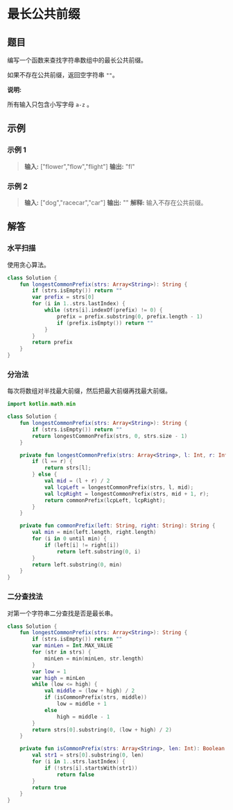 # 最长公共前缀

## 题目

编写一个函数来查找字符串数组中的最长公共前缀。

如果不存在公共前缀，返回空字符串 `""`。

**说明:**

所有输入只包含小写字母 `a-z` 。

## 示例

### 示例 1

> **输入:** ["flower","flow","flight"]
> **输出:** "fl"

### 示例 2

> **输入:** ["dog","racecar","car"]
> **输出:** ""
> **解释:** 输入不存在公共前缀。

## 解答

### 水平扫描

使用贪心算法。

```kotlin
class Solution {
    fun longestCommonPrefix(strs: Array<String>): String {
        if (strs.isEmpty()) return ""
        var prefix = strs[0]
        for (i in 1..strs.lastIndex) {
            while (strs[i].indexOf(prefix) != 0) {
                prefix = prefix.substring(0, prefix.length - 1)
                if (prefix.isEmpty()) return ""
            }
        }
        return prefix
    }
}
```

### 分治法

每次将数组对半找最大前缀，然后把最大前缀再找最大前缀。

```kotlin
import kotlin.math.min

class Solution {
    fun longestCommonPrefix(strs: Array<String>): String {
        if (strs.isEmpty()) return ""
        return longestCommonPrefix(strs, 0, strs.size - 1)
    }

    private fun longestCommonPrefix(strs: Array<String>, l: Int, r: Int): String {
        if (l == r) {
            return strs[l];
        } else {
            val mid = (l + r) / 2
            val lcpLeft = longestCommonPrefix(strs, l, mid);
            val lcpRight = longestCommonPrefix(strs, mid + 1, r);
            return commonPrefix(lcpLeft, lcpRight);
        }
    }

    private fun commonPrefix(left: String, right: String): String {
        val min = min(left.length, right.length)
        for (i in 0 until min) {
            if (left[i] != right[i])
                return left.substring(0, i)
        }
        return left.substring(0, min)
    }
}
```

### 二分查找法

对第一个字符串二分查找是否是最长串。

```kotlin
class Solution {
    fun longestCommonPrefix(strs: Array<String>): String {
        if (strs.isEmpty()) return ""
        var minLen = Int.MAX_VALUE
        for (str in strs) {
            minLen = min(minLen, str.length)
        }
        var low = 1
        var high = minLen
        while (low <= high) {
            val middle = (low + high) / 2
            if (isCommonPrefix(strs, middle))
                low = middle + 1
            else
                high = middle - 1
        }
        return strs[0].substring(0, (low + high) / 2)
    }

    private fun isCommonPrefix(strs: Array<String>, len: Int): Boolean {
        val str1 = strs[0].substring(0, len)
        for (i in 1..strs.lastIndex) {
            if (!strs[i].startsWith(str1))
                return false
        }
        return true
    }
}
```

